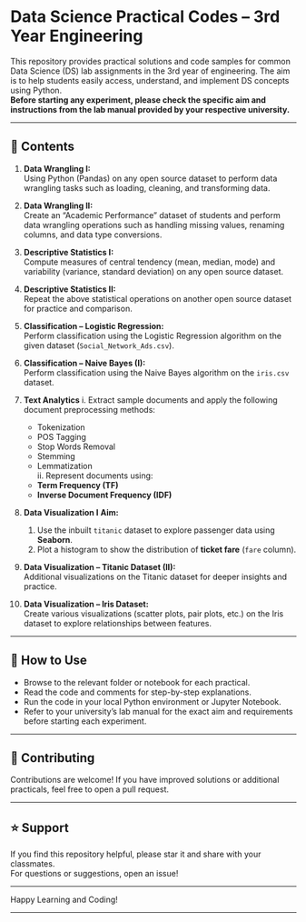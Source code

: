 # Data Science Practical Codes – 3rd Year Engineering

This repository provides practical solutions and code samples for common Data Science (DS) lab assignments in the 3rd year of engineering. The aim is to help students easily access, understand, and implement DS concepts using Python.  
**Before starting any experiment, please check the specific aim and instructions from the lab manual provided by your respective university.**

---

## 📑 Contents

1. **Data Wrangling I:**  
   Using Python (Pandas) on any open source dataset to perform data wrangling tasks such as loading, cleaning, and transforming data.

2. **Data Wrangling II:**  
   Create an “Academic Performance” dataset of students and perform data wrangling operations such as handling missing values, renaming columns, and data type conversions.

3. **Descriptive Statistics I:**  
   Compute measures of central tendency (mean, median, mode) and variability (variance, standard deviation) on any open source dataset.

4. **Descriptive Statistics II:**  
   Repeat the above statistical operations on another open source dataset for practice and comparison.

5. **Classification – Logistic Regression:**  
   Perform classification using the Logistic Regression algorithm on the given dataset (`Social_Network_Ads.csv`).

6. **Classification – Naive Bayes (I):**  
   Perform classification using the Naive Bayes algorithm on the `iris.csv` dataset.

7. **Text Analytics**
   i. Extract sample documents and apply the following document preprocessing methods:  
      - Tokenization  
      - POS Tagging  
      - Stop Words Removal  
      - Stemming  
      - Lemmatization  
  ii. Represent documents using:  
      - **Term Frequency (TF)**  
      - **Inverse Document Frequency (IDF)**  

8. **Data Visualization I**
   **Aim:**  
   1. Use the inbuilt `titanic` dataset to explore passenger data using **Seaborn**.  
   2. Plot a histogram to show the distribution of **ticket fare** (`fare` column).
   
9. **Data Visualization – Titanic Dataset (II):**  
   Additional visualizations on the Titanic dataset for deeper insights and practice.

10. **Data Visualization – Iris Dataset:**  
    Create various visualizations (scatter plots, pair plots, etc.) on the Iris dataset to explore relationships between features.

---

## 🚀 How to Use

- Browse to the relevant folder or notebook for each practical.
- Read the code and comments for step-by-step explanations.
- Run the code in your local Python environment or Jupyter Notebook.
- Refer to your university’s lab manual for the exact aim and requirements before starting each experiment.

---

## 🤝 Contributing

Contributions are welcome! If you have improved solutions or additional practicals, feel free to open a pull request.

---

## ⭐ Support

If you find this repository helpful, please star it and share with your classmates.  
For questions or suggestions, open an issue!

---

Happy Learning and Coding!

---

